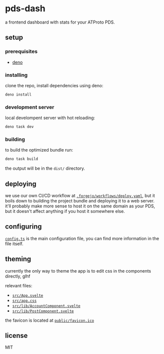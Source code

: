 # pds-dash

a frontend dashboard with stats for your ATProto PDS.

## setup

### prerequisites

- [deno](https://deno.com/manual/getting_started/installation)

### installing

clone the repo, install dependencies using deno:

```sh
deno install
```

### development server

local develompent server with hot reloading:

```sh
deno task dev
```

### building

to build the optimized bundle run:

```sh
deno task build
```

the output will be in the `dist/` directory.

## deploying

we use our own CI/CD workflow at [`.forgejo/workflows/deploy.yaml`](.forgejo/workflows/deploy.yaml), but it boils down to building the project bundle and deploying it to a web server. it'll probably make more sense to host it on the same domain as your PDS, but it doesn't affect anything if you host it somewhere else.

## configuring

[`config.ts`](config.ts) is the main configuration file, you can find more information in the file itself.

## theming

currently the only way to theme the app is to edit css in the components directly, glhf

relevant files:

- [`src/App.svelte`](src/App.svelte)
- [`src/app.css`](src/app.css)
- [`src/lib/AccountComponent.svelte`](src/lib/AccountComponent.svelte)
- [`src/lib/PostComponent.svelte`](src/lib/PostComponent.svelte)

the favicon is located at [`public/favicon.ico`](public/favicon.ico)

## license

MIT
